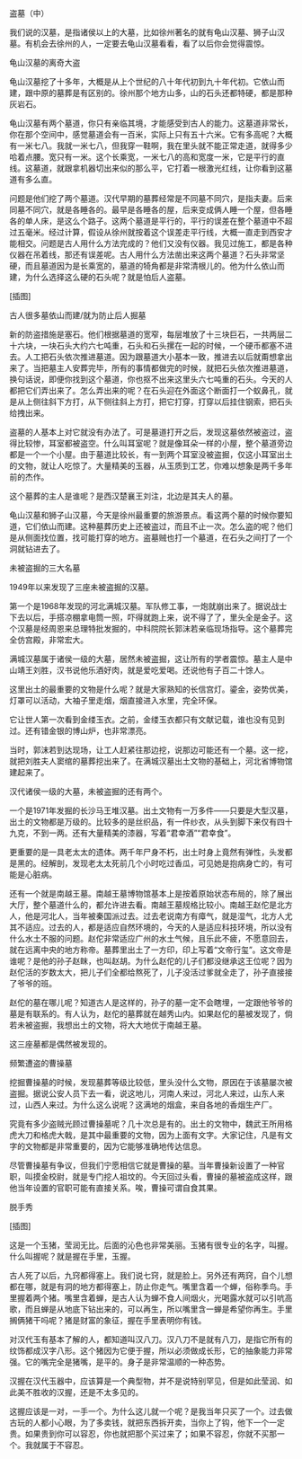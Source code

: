            

盗墓（中）

我们说的汉墓，是指诸侯以上的大墓，比如徐州著名的就有龟山汉墓、狮子山汉墓。有机会去徐州的人，一定要去龟山汉墓看看，看了以后你会觉得震惊。

龟山汉墓的离奇大盗

龟山汉墓挖了十多年，大概是从上个世纪的八十年代初到九十年代初。它依山而建，跟中原的墓葬是有区别的。徐州那个地方山多，山的石头还都特硬，都是那种灰岩石。

龟山汉墓有两个墓道，你只有亲临其境，才能感受到古人的能力。这墓道非常长，你在那个空间中，感觉墓道会有一百米，实际上只有五十六米。它有多高呢？大概有一米七八。我就一米七八，但我穿一鞋啊，我在里头就不能正常走道，就得多少哈着点腰。宽只有一米。这个长乘宽，一米七八的高和宽度一米，它是平行的直线。这墓道，就跟拿机器切出来似的那么平，它打着一根激光红线，让你看到这墓道有多么直。

问题是他们挖了两个墓道。汉代早期的墓葬经常是不同墓不同穴，是指夫妻。后来同墓不同穴，就是各睡各的。最早是各睡各的屋，后来变成俩人睡一个屋，但各睡各的单人床，是这么个路子。这两个墓道是平行的，平行的误差在整个墓道中不超过五毫米。经过计算，假设从徐州就按着这个误差走平行线，大概一直走到西安才能相交。问题是古人用什么方法完成的？他们又没有仪器。我见过施工，都是各种仪器在吊着线，那还有误差呢。古人用什么方法凿出来这两个墓道？石头非常坚硬，而且墓道因为是长乘宽的，墓道的犄角都是非常清根儿的。他为什么依山而建，为什么选择这么硬的石头呢？就是怕后人盗墓。

[插图]

古人很多墓依山而建/就为防止后人掘墓

新的防盗措施是塞石。他们根据墓道的宽窄，每层堆放了十三块巨石，一共两层二十六块，一块石头大约六七吨重，石头和石头摞在一起的时候，一个硬币都塞不进去。人工把石头依次推进墓道。因为跟墓道大小基本一致，推进去以后就甭想拿出来了。当把墓主人安葬完毕，所有的事情都做完的时候，就把石头依次推进墓道，换句话说，即便你找到这个墓道，你也抠不出来这里头六七吨重的石头。今天的人都把它们弄出来了。怎么弄出来的呢？在石头迎在外面这个断面打一个蚁鼻孔，就是从上侧往斜下方打，从下侧往斜上方打，把它打穿，打穿以后挂住钢索，把石头给拽出来。

盗墓的人基本上对它就没有办法了。可是墓道打开之后，发现这墓依然被盗过，盗得比较惨，耳室都被盗空。什么叫耳室呢？就是像耳朵一样的小屋，整个墓道旁边都是一个一个小屋。由于墓道比较长，有一到两个耳室没被盗掘，仅这小耳室出土的文物，就让人吃惊了。大量精美的玉器，从玉质到工艺，你难以想象是两千多年前的杰作。

这个墓葬的主人是谁呢？是西汉楚襄王刘注，北边是其夫人的墓。

龟山汉墓和狮子山汉墓，今天是徐州最重要的旅游景点。看这两个墓的时候你要知道，它们依山而建。这种墓葬历史上还被盗过，而且不止一次。怎么盗的呢？他们是从侧面找位置，找可能打穿的地方。盗墓贼也打一个墓道，在石头之间打了一个洞就钻进去了。

未被盗掘的三大名墓

1949年以来发现了三座未被盗掘的汉墓。

第一个是1968年发现的河北满城汉墓。军队修工事，一炮就崩出来了。据说战士下去以后，手搭凉棚拿电筒一照，吓得就跑上来，说不得了了，里头全是金子。这个汉墓是经周恩来总理特批发掘的，中科院院长郭沫若亲临现场指导。这个墓葬完全仿宫殿，非常宏大。

满城汉墓属于诸侯一级的大墓，居然未被盗掘，这让所有的学者震惊。墓主人是中山靖王刘胜，汉书说他乐酒好肉，就是爱吃爱喝。还说他有子百二十馀人。

这里出土的最重要的文物是什么呢？就是大家熟知的长信宫灯。鎏金，姿势优美，灯罩可以活动，大袖子里走烟，烟直接进入水里，完全环保。

它让世人第一次看到金缕玉衣。之前，金缕玉衣都只有文献记载，谁也没有见到过。还有错金银的博山炉，也非常漂亮。

当时，郭沫若到达现场，让工人赶紧往那边挖，说那边可能还有一个墓。这一挖，就把刘胜夫人窦绾的墓葬挖出来了。在满城汉墓出土文物的基础上，河北省博物馆建起来了。

汉代诸侯一级的大墓，未被盗掘的还有两个。

一个是1971年发掘的长沙马王堆汉墓。出土文物有一万多件——只要是大型汉墓，出土的文物都是万级的。比较多的是丝织品，有一件纱衣，从头到脚下来仅有四十九克，不到一两。还有大量精美的漆器，写着“君幸酒”“君幸食”。

更重要的是一具老太太的遗体。两千年尸身不朽，出土时身上竟然有弹性，头发都是黑的。经解剖，发现老太太死前几个小时吃过香瓜，可见她是抱病身亡的，有可能是心脏病。

还有一个就是南越王墓。南越王墓博物馆基本上是按着原始状态布局的，除了展出大厅，整个墓道什么的，都允许进去看。南越王墓规格比较小。南越王赵佗是北方人，他是河北人，当年被秦国派过去。过去老说南方有瘴气，就是湿气，北方人尤其不适应。过去的人，都是适应自然环境的，今天的人是适应科技环境，所以没有什么水土不服的问题。赵佗非常适应广州的水土气候，且乐此不疲，不愿意回去，就在远离中央的地方称帝。墓葬里出土了一方印，印上写着“文帝行玺”。这文帝是谁呢？是他的孙子赵眜，也叫赵胡。为什么赵佗的儿子们都没继承这王位呢？因为赵佗活的岁数太大，把儿子们全都给熬死了，儿子没活过爹就全走了，孙子直接接了爷爷的班。

赵佗的墓在哪儿呢？知道古人是这样的，孙子的墓一定不会瞎埋，一定跟他爷爷的墓是有联系的。有人认为，赵佗的墓葬就在越秀山内。如果赵佗的墓被发现了，倘若未被盗掘，我想出土的文物，将大大地优于南越王墓。

这三座墓都是偶然被发现的。

频繁遭盗的曹操墓

挖掘曹操墓的时候，发现墓葬等级比较低，里头没什么文物，原因在于该墓屡次被盗掘。据说公安人员下去一看，说这地儿，河南人来过，河北人来过，山东人来过，山西人来过。为什么这么说呢？这满地的烟盒，来自各地的香烟生产厂。

究竟有多少盗贼光顾过曹操墓呢？几十次总是有的。出土的文物中，魏武王所用格虎大刀和格虎大戟，是其中最重要的文物，因为上面有文字。大家记住，凡是有文字的文物都是非常重要的，因为它能够准确地传达信息。

尽管曹操墓有争议，但我们宁愿相信它就是曹操的墓。当年曹操新设置了一种官职，叫摸金校尉，就是专门挖人祖坟的。今天回过头看，曹操的墓被盗成这样，跟他当年设置的官职可能有直接关系。唉，曹操可谓自食其果。

脱手秀

[插图]

这是一个玉猪，莹润无比。后面的沁色也非常美丽。玉猪有很专业的名字，叫握。什么叫握呢？就是握在手里，玉握。

古人死了以后，九窍都得塞上。我们说七窍，就是脸上。另外还有两窍，自个儿想都在哪，就是有洞的地方都得塞上，防止你走气。嘴里含着一个蝉，俗称季鸟。手里握着两个猪。嘴里含着蝉，是古人认为蝉不食人间烟火，光喝露水就可以引吭高歌，而且蝉是从地底下钻出来的，可以再生，所以嘴里含一蝉是希望你再生。手里搁俩猪干吗呢？猪是财富的象征，握在手里表明你有钱。

对汉代玉有基本了解的人，都知道叫汉八刀。汉八刀不是就有八刀，是指它所有的纹饰都成汉字八形。这个猪因为它便于握，所以必须做成长形，它的抽象能力非常强。它的嘴完全是猪嘴，是平的。身子是非常温顺的一种态势。

汉握在汉代玉器中，应该算是一个典型物，并不是说特别罕见，但是如此莹润、如此美不胜收的汉握，还是不太多见的。

这握应该是一对，一手一个。为什么这儿就一个呢？是我当年只买了一个。过去做古玩的人都小心眼，为了多卖钱，就把东西拆开卖，当你上了钩，他下一个一定贵。如果贵到你可以容忍，你也就把那个买过来了；如果不容忍，你就不买那一个。我就属于不容忍。